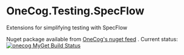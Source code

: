 OneCog.Testing.SpecFlow
=======================

Extensions for simplifying testing with SpecFlow


Nuget package available from [OneCog's nuget feed](https://www.myget.org/F/onecog/) . Current status: [![onecog MyGet Build Status](https://www.myget.org/BuildSource/Badge/onecog?identifier=b7ad6db5-caa7-4828-bd2b-1069811845a5)](https://www.myget.org/)
